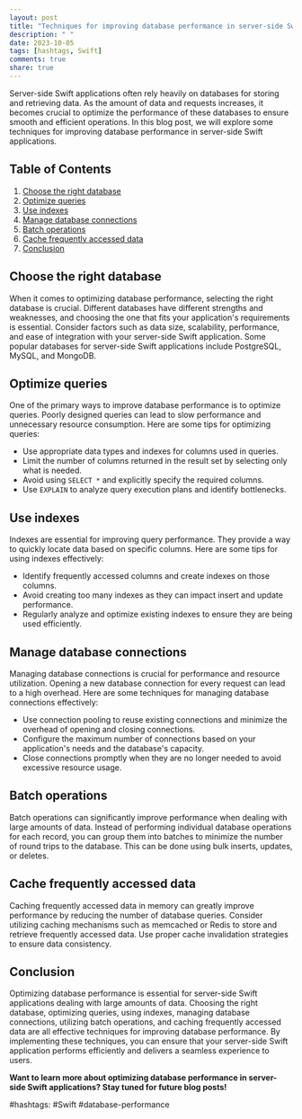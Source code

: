 ```yaml
---
layout: post
title: "Techniques for improving database performance in server-side Swift applications"
description: " "
date: 2023-10-05
tags: [hashtags, Swift]
comments: true
share: true
---
```


Server-side Swift applications often rely heavily on databases for storing and retrieving data. As the amount of data and requests increases, it becomes crucial to optimize the performance of these databases to ensure smooth and efficient operations. In this blog post, we will explore some techniques for improving database performance in server-side Swift applications.

## Table of Contents
1. [Choose the right database](#choose-the-right-database)
2. [Optimize queries](#optimize-queries)
3. [Use indexes](#use-indexes)
4. [Manage database connections](#manage-database-connections)
5. [Batch operations](#batch-operations)
6. [Cache frequently accessed data](#cache-frequently-accessed-data)
7. [Conclusion](#conclusion)

## Choose the right database

When it comes to optimizing database performance, selecting the right database is crucial. Different databases have different strengths and weaknesses, and choosing the one that fits your application's requirements is essential. Consider factors such as data size, scalability, performance, and ease of integration with your server-side Swift application. Some popular databases for server-side Swift applications include PostgreSQL, MySQL, and MongoDB.

## Optimize queries

One of the primary ways to improve database performance is to optimize queries. Poorly designed queries can lead to slow performance and unnecessary resource consumption. Here are some tips for optimizing queries:

- Use appropriate data types and indexes for columns used in queries.
- Limit the number of columns returned in the result set by selecting only what is needed.
- Avoid using `SELECT *` and explicitly specify the required columns.
- Use `EXPLAIN` to analyze query execution plans and identify bottlenecks.

## Use indexes

Indexes are essential for improving query performance. They provide a way to quickly locate data based on specific columns. Here are some tips for using indexes effectively:

- Identify frequently accessed columns and create indexes on those columns.
- Avoid creating too many indexes as they can impact insert and update performance.
- Regularly analyze and optimize existing indexes to ensure they are being used efficiently.

## Manage database connections

Managing database connections is crucial for performance and resource utilization. Opening a new database connection for every request can lead to a high overhead. Here are some techniques for managing database connections effectively:

- Use connection pooling to reuse existing connections and minimize the overhead of opening and closing connections.
- Configure the maximum number of connections based on your application's needs and the database's capacity.
- Close connections promptly when they are no longer needed to avoid excessive resource usage.

## Batch operations

Batch operations can significantly improve performance when dealing with large amounts of data. Instead of performing individual database operations for each record, you can group them into batches to minimize the number of round trips to the database. This can be done using bulk inserts, updates, or deletes.

## Cache frequently accessed data

Caching frequently accessed data in memory can greatly improve performance by reducing the number of database queries. Consider utilizing caching mechanisms such as memcached or Redis to store and retrieve frequently accessed data. Use proper cache invalidation strategies to ensure data consistency.

## Conclusion

Optimizing database performance is essential for server-side Swift applications dealing with large amounts of data. Choosing the right database, optimizing queries, using indexes, managing database connections, utilizing batch operations, and caching frequently accessed data are all effective techniques for improving database performance. By implementing these techniques, you can ensure that your server-side Swift application performs efficiently and delivers a seamless experience to users.

**Want to learn more about optimizing database performance in server-side Swift applications? Stay tuned for future blog posts!**

#hashtags: #Swift #database-performance